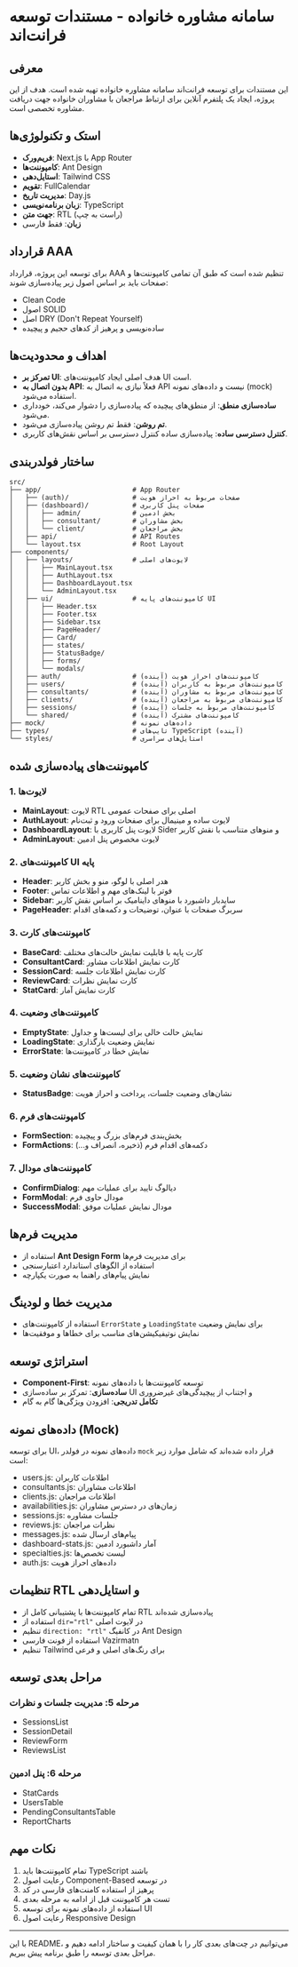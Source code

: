 # سامانه مشاوره خانواده - مستندات توسعه فرانت‌اند

## معرفی
این مستندات برای توسعه فرانت‌اند سامانه مشاوره خانواده تهیه شده است. هدف از این پروژه، ایجاد یک پلتفرم آنلاین برای ارتباط مراجعان با مشاوران خانواده جهت دریافت مشاوره تخصصی است.

## استک و تکنولوژی‌ها
- **فریم‌ورک**: Next.js با App Router
- **کامپوننت‌ها**: Ant Design
- **استایل‌دهی**: Tailwind CSS
- **تقویم**: FullCalendar
- **مدیریت تاریخ**: Day.js
- **زبان برنامه‌نویسی**: TypeScript
- **جهت متن**: RTL (راست به چپ)
- **زبان**: فقط فارسی

## قرارداد AAA
برای توسعه این پروژه، قرارداد AAA تنظیم شده است که طبق آن تمامی کامپوننت‌ها و صفحات باید بر اساس اصول زیر پیاده‌سازی شوند:
- Clean Code
- اصول SOLID
- اصل DRY (Don't Repeat Yourself)
- ساده‌نویسی و پرهیز از کدهای حجیم و پیچیده

## اهداف و محدودیت‌ها
- **تمرکز بر UI**: هدف اصلی ایجاد کامپوننت‌های UI است.
- **بدون اتصال به API**: فعلاً نیازی به اتصال به API نیست و داده‌های نمونه (mock) استفاده می‌شود.
- **ساده‌سازی منطق**: از منطق‌های پیچیده که پیاده‌سازی را دشوار می‌کند، خودداری می‌شود.
- **تم روشن**: فقط تم روشن پیاده‌سازی می‌شود.
- **کنترل دسترسی ساده**: پیاده‌سازی ساده کنترل دسترسی بر اساس نقش‌های کاربری.

## ساختار فولدربندی

```
src/
├── app/                       # App Router
│   ├── (auth)/                # صفحات مربوط به احراز هویت
│   ├── (dashboard)/           # صفحات پنل کاربری
│   │   ├── admin/             # بخش ادمین
│   │   ├── consultant/        # بخش مشاوران
│   │   └── client/            # بخش مراجعان
│   ├── api/                   # API Routes
│   └── layout.tsx             # Root Layout
├── components/
│   ├── layouts/               # لایوت‌های اصلی
│   │   ├── MainLayout.tsx
│   │   ├── AuthLayout.tsx
│   │   ├── DashboardLayout.tsx
│   │   └── AdminLayout.tsx
│   ├── ui/                    # کامپوننت‌های پایه UI
│   │   ├── Header.tsx
│   │   ├── Footer.tsx
│   │   ├── Sidebar.tsx
│   │   ├── PageHeader/
│   │   ├── Card/
│   │   ├── states/
│   │   ├── StatusBadge/
│   │   ├── forms/
│   │   └── modals/
│   ├── auth/                  # کامپوننت‌های احراز هویت (آینده)
│   ├── users/                 # کامپوننت‌های مربوط به کاربران (آینده)
│   ├── consultants/           # کامپوننت‌های مربوط به مشاوران (آینده)
│   ├── clients/               # کامپوننت‌های مربوط به مراجعان (آینده)
│   ├── sessions/              # کامپوننت‌های مربوط به جلسات (آینده)
│   └── shared/                # کامپوننت‌های مشترک (آینده)
├── mock/                      # داده‌های نمونه
├── types/                     # تایپ‌های TypeScript (آینده)
└── styles/                    # استایل‌های سراسری
```

## کامپوننت‌های پیاده‌سازی شده

### 1. لایوت‌ها
- **MainLayout**: لایوت RTL اصلی برای صفحات عمومی
- **AuthLayout**: لایوت ساده و مینیمال برای صفحات ورود و ثبت‌نام
- **DashboardLayout**: لایوت پنل کاربری با Sider و منوهای متناسب با نقش کاربر
- **AdminLayout**: لایوت مخصوص پنل ادمین

### 2. کامپوننت‌های UI پایه
- **Header**: هدر اصلی با لوگو، منو و بخش کاربر
- **Footer**: فوتر با لینک‌های مهم و اطلاعات تماس
- **Sidebar**: ساید‌بار داشبورد با منوهای داینامیک بر اساس نقش کاربر
- **PageHeader**: سربرگ صفحات با عنوان، توضیحات و دکمه‌های اقدام

### 3. کامپوننت‌های کارت
- **BaseCard**: کارت پایه با قابلیت نمایش حالت‌های مختلف
- **ConsultantCard**: کارت نمایش اطلاعات مشاور
- **SessionCard**: کارت نمایش اطلاعات جلسه
- **ReviewCard**: کارت نمایش نظرات
- **StatCard**: کارت نمایش آمار

### 4. کامپوننت‌های وضعیت
- **EmptyState**: نمایش حالت خالی برای لیست‌ها و جداول
- **LoadingState**: نمایش وضعیت بارگذاری
- **ErrorState**: نمایش خطا در کامپوننت‌ها

### 5. کامپوننت‌های نشان وضعیت
- **StatusBadge**: نشان‌های وضعیت جلسات، پرداخت و احراز هویت

### 6. کامپوننت‌های فرم
- **FormSection**: بخش‌بندی فرم‌های بزرگ و پیچیده
- **FormActions**: دکمه‌های اقدام فرم (ذخیره، انصراف و...)

### 7. کامپوننت‌های مودال
- **ConfirmDialog**: دیالوگ تایید برای عملیات مهم
- **FormModal**: مودال حاوی فرم
- **SuccessModal**: مودال نمایش عملیات موفق

## مدیریت فرم‌ها
- استفاده از **Ant Design Form** برای مدیریت فرم‌ها
- استفاده از الگوهای استاندارد اعتبارسنجی
- نمایش پیام‌های راهنما به صورت یکپارچه

## مدیریت خطا و لودینگ
- استفاده از کامپوننت‌های `ErrorState` و `LoadingState` برای نمایش وضعیت
- نمایش نوتیفیکیشن‌های مناسب برای خطاها و موفقیت‌ها

## استراتژی توسعه
- **Component-First**: توسعه کامپوننت‌ها با داده‌های نمونه
- **ساده‌سازی**: تمرکز بر ساده‌سازی UI و اجتناب از پیچیدگی‌های غیرضروری
- **تکامل تدریجی**: افزودن ویژگی‌ها گام به گام

## داده‌های نمونه (Mock)
برای توسعه UI، داده‌های نمونه در فولدر `mock` قرار داده شده‌اند که شامل موارد زیر است:
- users.js: اطلاعات کاربران
- consultants.js: اطلاعات مشاوران
- clients.js: اطلاعات مراجعان
- availabilities.js: زمان‌های در دسترس مشاوران
- sessions.js: جلسات مشاوره
- reviews.js: نظرات مراجعان
- messages.js: پیام‌های ارسال شده
- dashboard-stats.js: آمار داشبورد ادمین
- specialties.js: لیست تخصص‌ها
- auth.js: داده‌های احراز هویت

## تنظیمات RTL و استایل‌دهی
- تمام کامپوننت‌ها با پشتیبانی کامل از RTL پیاده‌سازی شده‌اند
- استفاده از `dir="rtl"` در لایوت اصلی
- تنظیم `direction: "rtl"` در کانفیگ Ant Design
- استفاده از فونت فارسی Vazirmatn
- تنظیم Tailwind برای رنگ‌های اصلی و فرعی

## مراحل بعدی توسعه

### مرحله 5: مدیریت جلسات و نظرات
- SessionsList
- SessionDetail
- ReviewForm
- ReviewsList

### مرحله 6: پنل ادمین
- StatCards
- UsersTable
- PendingConsultantsTable
- ReportCharts

## نکات مهم
1. تمام کامپوننت‌ها باید TypeScript باشند
2. رعایت اصول Component-Based در توسعه
3. پرهیز از استفاده کامنت‌های فارسی در کد
4. تست هر کامپوننت قبل از ادامه به مرحله بعدی
5. استفاده از داده‌های نمونه برای توسعه UI
6. رعایت اصول Responsive Design

---

با این README، می‌توانیم در چت‌های بعدی کار را با همان کیفیت و ساختار ادامه دهیم و مراحل بعدی توسعه را طبق برنامه پیش ببریم.